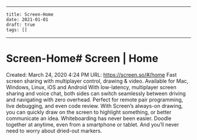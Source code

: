 
---
    title: Screen-Home
    date: 2021-01-01    
    draft: true
    tags: []
---
# Screen-Home# Screen | Home
Created: March 24, 2020 4:24 PM
URL: https://screen.so/#/home
Fast screen sharing with multiplayer control, drawing & video.
Available for Mac, Windows, Linux, iOS and Android
With low-latency, multiplayer screen sharing and voice chat, both sides can switch seamlessly between driving and navigating with zero overhead.
Perfect for remote pair programming, live debugging, and even code review.
With Screen’s always-on drawing, you can quickly draw on the screen to highlight something, or better communicate an idea.
Whiteboarding has never been easier.
Doodle together at anytime, even from a smartphone or tablet.
And you’ll never need to worry about dried-out markers.
